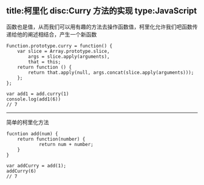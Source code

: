 title:柯里化
disc:Curry 方法的实现
type:JavaScript
------------------

函数也是值，从而我们可以用有趣的方法去操作函数值，柯里化允许我们吧函数传递给他的阐述相结合，产生一个新函数

    Function.prototype.curry = function() {
        var slice = Array.prototype.slice,
            args = slice.apply(arguments),
            that = this;
        return function () {
            return that.apply(null, args.concat(slice.apply(arguments)));
        };
    };

    var add1 = add.curry(1)
    console.log(add1(6))
    // 7 

-----------

简单的柯里化方法

    fucntion add(num) {
        return function(number) {
                return num + number;
        }
    }

    var addCurry = add(1);
    addCurry(6)
    // 7